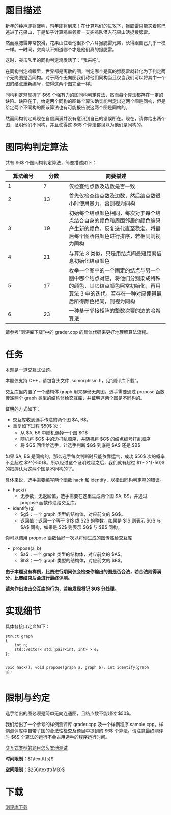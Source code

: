 # 题目描述

<p>新年的钟声即将敲响，鸡年即将到来！在计算鸡们的进攻下，猴腮雷只能夹着尾巴逃进了花果山，于是垫子计算鸡率领着一支突鸡队潜入花果山活捉猴腮雷。</p>
<p>然而猴腮雷非常狡猾，花果山住着他很多个六耳猴腮雷兄弟，长得跟自己几乎一模一样。一时间，突鸡队不知道哪个才是他们真的猴腮雷。</p>
<p>这时，突击队里的同构判定鸡发话了：“我来吧”。</p>
<p>在同构判定鸡眼里，世界都是离散的图，判定哪个是真的猴腮雷就转化为了判定两个无向图是否同构。对于两个无向图我们称他们同构当且仅当我们可以将其中一个图的结点重新编号，使得这两个图完全一样。</p>
<p>同构判定鸡掌握了 $6$ 个强有力的图同构判定算法，然而每个算法都存在一定的缺陷。缺陷在于，给定两个同构的图每个算法确实能判定出这两个图是同构，但是给定两个不同构的图该算法也有可能报告说这两个图是同构的。</p>
<p>然而同构判定鸡现在自信满满并没有意识到自己的错误所在。现在，请你给出两个图，证明他们不同构，并且使得这 $6$ 个算法都误以为他们是同构的。</p>

# 图同构判定算法


<p>共有 $6$ 个图同构判定算法，简要描述如下：</p>
<div class="table-responsive">
<table class="table table-bordered table-vertical-middle"><thead><tr><th class="text-center" style="width:6em;">算法编号</th>
<th class="text-center" style="width:4em;">分数</th>
<th>简要描述</th>
</tr></thead><tbody><tr><td class="text-center">1</td><td class="text-center">7</td><td>仅检查结点数及边数是否一致</td>
</tr><tr><td class="text-center">2</td><td class="text-center">13</td><td>首先仅检查结点数及边数，然后结点数很小时使用暴力，否则视为同构</td></tr><tr><td class="text-center">3</td><td class="text-center">19</td><td>初始每个结点颜色相同，每次对于每个结点结合自身的颜色和周围邻居的颜色编码产生新的颜色，反复迭代直至稳定。将最后每个图所得颜色进行排序，若相同则视为同构</td></tr><tr><td class="text-center">4</td><td class="text-center">21</td><td>与算法 3 类似，只是用结点间最短距离信息初始化结点颜色</td></tr><tr><td class="text-center">5</td><td class="text-center">17</td><td>枚举一个图中的一个固定的结点与另一个图中哪个结点对应，将他们分别染成特殊的颜色，其它结点颜色照常初始化，再用算法 3 中的迭代。若存在一种对应使得最后所得颜色相同，则视为同构</td></tr><tr><td class="text-center">6</td><td class="text-center">23</td><td>一种基于邻接矩阵的整数次幂的迹的哈希算法</td></tr></tbody></table></div>

<p>请参考“测评库下载”中的 grader.cpp 的具体代码来更好地理解算法流程。</p>

# 任务


<p>本题是一道交互式试题。</p>
<p>本题仅支持 C++，请包含头文件 isomorphism.h，见“测评库下载”。</p>
<p>交互库里内置了一个结构体 graph 用来存储无向图，选手需要通过 propose 函数传递两个 graph 类型的结构体给交互库，并证明这两个图是不同构的。</p>
<p>证明的方式如下：</p>
<ul><li>交互库收到选手传递的两个图 $A, B$。</li>
<li>重复如下过程 $50$ 次：<ul><li>从 $A, B$ 中随机选择一个图 $G$</li>
<li>随机将 $G$ 中的边打乱顺序，并随机将 $G$ 的结点编号打乱顺序</li>
<li>将 $G$ 回传给选手，让选手判断 $G$ 到底是 $A$ 还是 $B$</li>
</ul></li>
</ul><p>如果 $A, B$ 是同构的，那么选手每次判断时只能依靠运气，成功 $50$ 次的概率不会超过 $2^{-50}$。所以经过这个证明过程之后，我们就有超过 $1 - 2^{-50}$ 的把握认为这两个图是不同构的了。</p>
<p>具体来说，选手需要编写两个函数 hack 和 identify，以指出同构判定鸡的错误。</p>
<ul><li>hack()<ul><li>无参数，无返回值，选手需要在这里生成两个图 $A, B$，并通过 propose 函数传递给交互库。</li>
</ul></li>
<li>identify(g)<ul><li>$g$：一个 graph 类型的结构体，对应前文的 $G$。</li>
<li>返回值：返回一个等于 $1$ 或 $2$ 的整数。如果是 $1$ 则表示 $G$ 与 $A$ 同构，如果是 $2$ 则表示 $G$ 与 $B$ 同构。</li>
</ul></li>
</ul><p>你可以调用 propose 函数恰好一次以将你生成的图传递给交互库</p>
<ul><li>propose(a, b)<ul><li>$a$：一个 graph 类型的结构体，对应前文的 $A$。</li>
<li>$b$：一个 graph 类型的结构体，对应前文的 $B$。</li>
</ul></li>
</ul><p><strong>由于本题没有样例，比赛进行期间仅会检查你输出的图是否合法，若合法则得满分，比赛结束后会进行最终评测。</strong></p>
<p><strong>请勿作出攻击交互库的行为，若被发现将记 $0$ 分处理。</strong></p>

# 实现细节


<p>具体各接口定义如下：</p>
<pre><code class="sh_cpp">struct graph
{
    int n;
    std::vector&lt; std::pair&lt;int, int&gt; &gt; e;
};

void hack();
void propose(graph a, graph b);
int identify(graph g);</code></pre>

# 限制与约定


<p>选手给出的图必须是简单无向连通图，且结点数不能超过 $50$。</p>
<p>我们给出了一个参考的样例测评库 grader.cpp 及一个样例程序 sample.cpp。样例测评库中自带了图的合法性检查及题目中提到的 $6$ 个算法。请注意最终测评时 $6$ 个算法的运行不会占用选手的程序运行时间。</p>
<p><a href="/faq">交互式类型的题目怎么本地测试</a></p>
<p><strong>时间限制：</strong>$1\texttt{s}$</p>
<p><strong>空间限制：</strong>$256\texttt{MB}$</p>

# 下载


<p><a href="/download.php?type=problem&amp;id=286">测评库下载</a></p>
